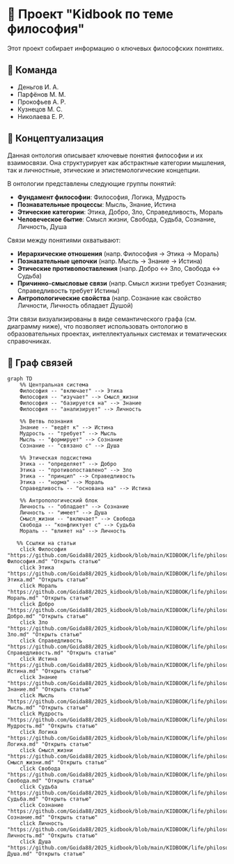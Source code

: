 # 📘 Проект "Kidbook по теме философия"

Этот проект собирает информацию о ключевых философских понятиях.

## 👥 Команда
- Деньгов И. А.
- Парфёнов М. М.
- Прокофьев А. Р.
- Кузнецов М. С.
- Николаева Е. Р.

## 🎯 Концептуализация

Данная онтология описывает ключевые понятия философии и их взаимосвязи. Она структурирует как абстрактные категории мышления, так и личностные, этические и эпистемологические концепции.  

В онтологии представлены следующие группы понятий:

- **Фундамент философии**: Философия, Логика, Мудрость  
- **Познавательные процессы**: Мысль, Знание, Истина  
- **Этические категории**: Этика, Добро, Зло, Справедливость, Мораль  
- **Человеческое бытие**: Смысл жизни, Свобода, Судьба, Сознание, Личность, Душа  

Связи между понятиями охватывают:

- **Иерархические отношения** (напр. Философия → Этика → Мораль)  
- **Познавательные цепочки** (напр. Мысль → Знание → Истина)  
- **Этические противопоставления** (напр. Добро ↔ Зло, Свобода ↔ Судьба)  
- **Причинно-смысловые связи** (напр. Смысл жизни требует Сознания; Справедливость требует Истины)  
- **Антропологические свойства** (напр. Сознание как свойство Личности, Личность обладает Душой)

Эти связи визуализированы в виде семантического графа (см. диаграмму ниже), что позволяет использовать онтологию в образовательных проектах, интеллектуальных системах и тематических справочниках.


## 🚀 Граф связей

```mermaid
graph TD
    %% Центральная система
    Философия -- "включает" --> Этика
    Философия -- "изучает" --> Смысл_жизни
    Философия -- "базируется на" --> Знание
    Философия -- "анализирует" --> Личность

    %% Ветвь познания
    Знание -- "ведёт к" --> Истина
    Мудрость -- "требует" --> Мысль
    Мысль -- "формирует" --> Сознание
    Сознание -- "связано с" --> Душа

    %% Этическая подсистема
    Этика -- "определяет" --> Добро
    Этика -- "противопоставлено" --> Зло
    Этика -- "принцип" --> Справедливость
    Этика -- "норма" --> Мораль
    Справедливость -- "основана на" --> Истина

    %% Антропологический блок
    Личность -- "обладает" --> Сознание
    Личность -- "имеет" --> Душа
    Смысл_жизни -- "включает" --> Свобода
    Свобода -- "конфликтует с" --> Судьба
    Мораль -- "влияет на" --> Личность

   %% Ссылки на статьи
    click Философия "https://github.com/Goida88/2025_kidbook/blob/main/KIDBOOK/life/philosophy/Философия.md" "Открыть статью"
    click Этика "https://github.com/Goida88/2025_kidbook/blob/main/KIDBOOK/life/philosophy/Этика.md" "Открыть статью"
    click Мораль "https://github.com/Goida88/2025_kidbook/blob/main/KIDBOOK/life/philosophy/Мораль.md" "Открыть статью"
    click Добро "https://github.com/Goida88/2025_kidbook/blob/main/KIDBOOK/life/philosophy/Добро.md" "Открыть статью"
    click Зло "https://github.com/Goida88/2025_kidbook/blob/main/KIDBOOK/life/philosophy/Зло.md" "Открыть статью"
    click Справедливость "https://github.com/Goida88/2025_kidbook/blob/main/KIDBOOK/life/philosophy/Справедливость.md" "Открыть статью"
    click Истина "https://github.com/Goida88/2025_kidbook/blob/main/KIDBOOK/life/philosophy/Истина.md" "Открыть статью"
    click Знание "https://github.com/Goida88/2025_kidbook/blob/main/KIDBOOK/life/philosophy/Знание.md" "Открыть статью"
    click Мысль "https://github.com/Goida88/2025_kidbook/blob/main/KIDBOOK/life/philosophy/Мысль.md" "Открыть статью"
    click Мудрость "https://github.com/Goida88/2025_kidbook/blob/main/KIDBOOK/life/philosophy/Мудрость.md" "Открыть статью"
    click Логика "https://github.com/Goida88/2025_kidbook/blob/main/KIDBOOK/life/philosophy/Логика.md" "Открыть статью"
    click Смысл_жизни "https://github.com/Goida88/2025_kidbook/blob/main/KIDBOOK/life/philosophy/Смысл_жизни.md" "Открыть статью"
    click Свобода "https://github.com/Goida88/2025_kidbook/blob/main/KIDBOOK/life/philosophy/Свобода.md" "Открыть статью"
    click Судьба "https://github.com/Goida88/2025_kidbook/blob/main/KIDBOOK/life/philosophy/Судьба.md" "Открыть статью"
    click Сознание "https://github.com/Goida88/2025_kidbook/blob/main/KIDBOOK/life/philosophy/Сознание.md" "Открыть статью"
    click Личность "https://github.com/Goida88/2025_kidbook/blob/main/KIDBOOK/life/philosophy/Личность.md" "Открыть статью"
    click Душа "https://github.com/Goida88/2025_kidbook/blob/main/KIDBOOK/life/philosophy/Душа.md" "Открыть статью"
